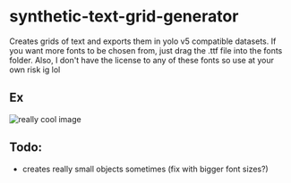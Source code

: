 # synthetic-text-grid-generator

Creates grids of text and exports them in yolo v5 compatible datasets. If you want more fonts to be chosen from, just drag the .ttf file into the fonts folder. Also, I don't have the license to any of these fonts so use at your own risk ig lol

## Ex

![really cool image](https://cdn.discordapp.com/attachments/200994742782132224/991782277828845678/9FQ-sm_sq_15x15_f44px_p8px_Arial.jpg)

## Todo:

-   creates really small objects sometimes (fix with bigger font sizes?)
